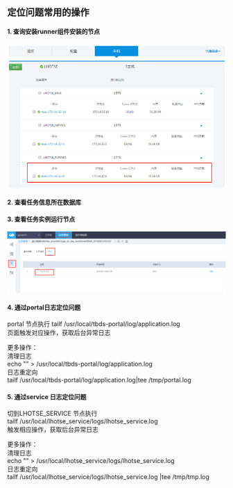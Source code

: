 ## 定位问题常用的操作

#### 1. 查询安装runner组件安装的节点
![](../images/operate1.png)
#### 2. 查看任务信息所在数据库

#### 3. 查看任务实例运行节点
![](../images/operate2.png)
#### 4. 通过portal日志定位问题
portal 节点执行  tailf /usr/local/tbds-portal/log/application.log  
页面触发对应操作，获取后台异常日志

更多操作：  
清理日志  
echo "" >  /usr/local/tbds-portal/log/application.log  
日志重定向  
tailf /usr/local/tbds-portal/log/application.log|tee /tmp/portal.log

#### 5. 通过service 日志定位问题
切到LHOTSE_SERVICE 节点执行  
tailf /usr/local/lhotse_service/logs/lhotse_service.log  
触发相应操作，获取后台异常日志

更多操作：  
清理日志  
echo "" >  /usr/local/lhotse_service/logs/lhotse_service.log  
日志重定向  
tailf /usr/local/lhotse_service/logs/lhotse_service.log  |tee /tmp/tmp.log
